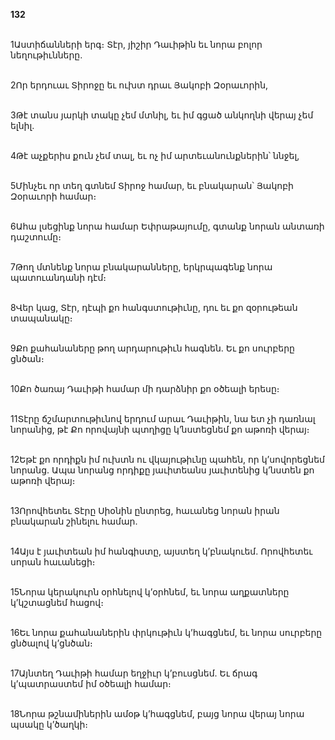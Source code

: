 **132**

\
1Աստիճանների երգ։ Տէր, յիշիր Դաւիթին եւ նորա բոլոր նեղութիւնները.

\
2Որ երդուաւ Տիրոջը եւ ուխտ դրաւ Յակոբի Զօրաւորին,

\
3Թէ տանս յարկի տակը չեմ մտնիլ, եւ իմ գցած անկողնի վերայ չեմ ելնիլ.

\
4Թէ աչքերիս քուն չեմ տալ, եւ ոչ իմ արտեւանունքներին՝ ննջել,

\
5Մինչեւ որ տեղ գտնեմ Տիրոջ համար, եւ բնակարան՝ Յակոբի Զօրաւորի համար։

\
6Ահա լսեցինք նորա համար Եփրաթայումը, գտանք նորան անտառի դաշտումը։

\
7Թող մտնենք նորա բնակարանները, երկրպագենք նորա պատուանդանի դէմ։

\
8Վեր կաց, Տէր, դէպի քո հանգստութիւնը, դու եւ քո զօրութեան տապանակը։

\
9Քո քահանաները թող արդարութիւն հագնեն. Եւ քո սուրբերը ցնծան։

\
10Քո ծառայ Դաւիթի համար մի դարձնիր քո օծեալի երեսը։

\
11Տէրը ճշմարտութիւնով երդում արաւ Դաւիթին, նա ետ չի դառնալ նորանից, թէ Քո որովայնի պտղիցը կ’նստեցնեմ քո աթոռի վերայ։

\
12Եթէ քո որդիքն իմ ուխտն ու վկայութիւնը պահեն, որ կ’սովորեցնեմ նորանց. Ապա նորանց որդիքը յաւիտեանս յաւիտենից կ’նստեն քո աթոռի վերայ։

\
13Որովհետեւ Տէրը Սիօնին ընտրեց, հաւանեց նորան իրան բնակարան շինելու համար.

\
14Այս է յաւիտեան իմ հանգիստը, այստեղ կ’բնակուեմ. Որովհետեւ սորան հաւանեցի։

\
15Նորա կերակուրն օրհնելով կ’օրհնեմ, եւ նորա աղքատները կ’կշտացնեմ հացով։

\
16Եւ նորա քահանաներին փրկութիւն կ’հագցնեմ, եւ նորա սուրբերը ցնծալով կ’ցնծան։

\
17Այնտեղ Դաւիթի համար եղջիւր կ’բուսցնեմ. Եւ ճրագ կ’պատրաստեմ իմ օծեալի համար։

\
18Նորա թշնամիներին ամօթ կ’հագցնեմ, բայց նորա վերայ նորա պսակը կ’ծաղկի։
